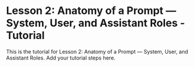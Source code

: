 # Lesson 2: Anatomy of a Prompt — System, User, and Assistant Roles - Tutorial

This is the tutorial for Lesson 2: Anatomy of a Prompt — System, User, and Assistant Roles. Add your tutorial steps here.
